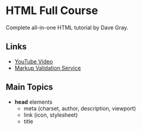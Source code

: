 # HTML Full Course

Complete all-in-one HTML tutorial by Dave Gray.  

## Links

- [YouTube Video](https://youtu.be/n4R2E7O-Ngo)
- [Markup Validation Service](https://validator.w3.org/)

## Main Topics

- **head** elements
	- meta (charset, author, description, viewport)
	- link (icon, stylesheet)
	- title
